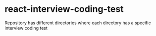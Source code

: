 # react-interview-coding-test
Repository has different directories where each directory has a specific interview coding test
